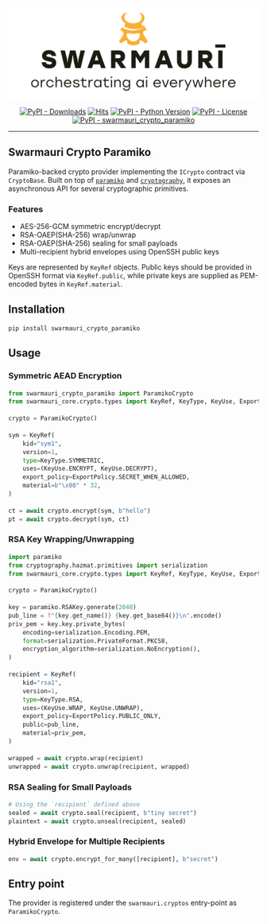 ![Swamauri Logo](https://github.com/swarmauri/swarmauri-sdk/blob/3d4d1cfa949399d7019ae9d8f296afba773dfb7f/assets/swarmauri.brand.theme.svg)

<p align="center">
    <a href="https://pypi.org/project/swarmauri_crypto_paramiko/">
        <img src="https://img.shields.io/pypi/dm/swarmauri_crypto_paramiko" alt="PyPI - Downloads"/></a>
    <a href="https://hits.sh/github.com/swarmauri/swarmauri-sdk/tree/master/pkgs/standards/swarmauri_crypto_paramiko/">
        <img alt="Hits" src="https://hits.sh/github.com/swarmauri/swarmauri-sdk/tree/master/pkgs/standards/swarmauri_crypto_paramiko.svg"/></a>
    <a href="https://pypi.org/project/swarmauri_crypto_paramiko/">
        <img src="https://img.shields.io/pypi/pyversions/swarmauri_crypto_paramiko" alt="PyPI - Python Version"/></a>
    <a href="https://pypi.org/project/swarmauri_crypto_paramiko/">
        <img src="https://img.shields.io/pypi/l/swarmauri_crypto_paramiko" alt="PyPI - License"/></a>
    <a href="https://pypi.org/project/swarmauri_crypto_paramiko/">
        <img src="https://img.shields.io/pypi/v/swarmauri_crypto_paramiko?label=swarmauri_crypto_paramiko&color=green" alt="PyPI - swarmauri_crypto_paramiko"/></a>
</p>

---

## Swarmauri Crypto Paramiko

Paramiko-backed crypto provider implementing the `ICrypto` contract via
`CryptoBase`. Built on top of [`paramiko`](https://www.paramiko.org/) and
[`cryptography`](https://cryptography.io/), it exposes an asynchronous API for
several cryptographic primitives.

### Features

- AES-256-GCM symmetric encrypt/decrypt
- RSA-OAEP(SHA-256) wrap/unwrap
- RSA-OAEP(SHA-256) sealing for small payloads
- Multi-recipient hybrid envelopes using OpenSSH public keys

Keys are represented by `KeyRef` objects. Public keys should be provided in
OpenSSH format via `KeyRef.public`, while private keys are supplied as
PEM-encoded bytes in `KeyRef.material`.

## Installation

```bash
pip install swarmauri_crypto_paramiko
```

## Usage

### Symmetric AEAD Encryption

```python
from swarmauri_crypto_paramiko import ParamikoCrypto
from swarmauri_core.crypto.types import KeyRef, KeyType, KeyUse, ExportPolicy

crypto = ParamikoCrypto()

sym = KeyRef(
    kid="sym1",
    version=1,
    type=KeyType.SYMMETRIC,
    uses=(KeyUse.ENCRYPT, KeyUse.DECRYPT),
    export_policy=ExportPolicy.SECRET_WHEN_ALLOWED,
    material=b"\x00" * 32,
)

ct = await crypto.encrypt(sym, b"hello")
pt = await crypto.decrypt(sym, ct)
```

### RSA Key Wrapping/Unwrapping

```python
import paramiko
from cryptography.hazmat.primitives import serialization
from swarmauri_core.crypto.types import KeyRef, KeyType, KeyUse, ExportPolicy

crypto = ParamikoCrypto()

key = paramiko.RSAKey.generate(2048)
pub_line = f"{key.get_name()} {key.get_base64()}\n".encode()
priv_pem = key.key.private_bytes(
    encoding=serialization.Encoding.PEM,
    format=serialization.PrivateFormat.PKCS8,
    encryption_algorithm=serialization.NoEncryption(),
)

recipient = KeyRef(
    kid="rsa1",
    version=1,
    type=KeyType.RSA,
    uses=(KeyUse.WRAP, KeyUse.UNWRAP),
    export_policy=ExportPolicy.PUBLIC_ONLY,
    public=pub_line,
    material=priv_pem,
)

wrapped = await crypto.wrap(recipient)
unwrapped = await crypto.unwrap(recipient, wrapped)
```

### RSA Sealing for Small Payloads

```python
# Using the `recipient` defined above
sealed = await crypto.seal(recipient, b"tiny secret")
plaintext = await crypto.unseal(recipient, sealed)
```

### Hybrid Envelope for Multiple Recipients

```python
env = await crypto.encrypt_for_many([recipient], b"secret")
```

## Entry point

The provider is registered under the `swarmauri.cryptos` entry-point as `ParamikoCrypto`.
